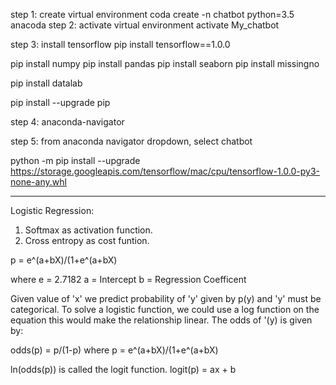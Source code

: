 step 1: create virtual environment
coda create -n chatbot python=3.5 anacoda
step 2: activate virtual environment
activate My_chatbot

step 3: install tensorflow
pip install tensorflow==1.0.0

pip install numpy
pip install pandas
pip install seaborn
pip install missingno

pip install datalab

pip install --upgrade pip

step 4: anaconda-navigator

step 5: from anaconda navigator dropdown, select chatbot

python -m pip install --upgrade https://storage.googleapis.com/tensorflow/mac/cpu/tensorflow-1.0.0-py3-none-any.whl


********************************

Logistic Regression:

1. Softmax as activation function.
2. Cross entropy as cost funtion.

p = e^(a+bX)/(1+e^(a+bX)

where e = 2.7182
a = Intercept
b = Regression Coefficent

Given value of 'x' we predict probability of 'y' given by p(y) and 'y'
must be categorical.
To solve a logistic function, we could use a log function on the
equation this would make the relationship linear.
The odds of '(y) is given by:

odds(p) = p/(1-p)
where p = e^(a+bX)/(1+e^(a+bX)

ln(odds(p)) is called the logit function.
logit(p) = ax + b
